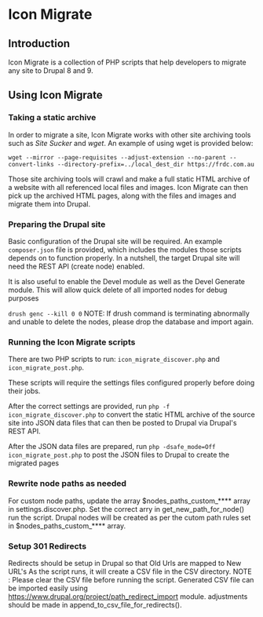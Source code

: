 # Icon Migrate

## Introduction
Icon Migrate is a collection of PHP scripts that help developers to migrate any site to Drupal 8 and 9.

## Using Icon Migrate

### Taking a static archive

In order to migrate a site, Icon Migrate works with other site archiving tools such as *Site Sucker* and *wget*. An example of using wget is provided below:

```wget --mirror --page-requisites --adjust-extension --no-parent --convert-links --directory-prefix=../local_dest_dir https://frdc.com.au```

Those site archiving tools will crawl and make a full static HTML archive of a website with all referenced local files and images. Icon Migrate can then pick up the archived HTML pages, along with the files and images and migrate them into Drupal.

### Preparing the Drupal site

Basic configuration of the Drupal site will be required. An example ```composer.json``` file is provided, which includes the modules those scripts depends on to function properly. In a nutshell, the target Drupal site will need the REST API (create node) enabled.

It is also useful to enable the Devel module as well as the Devel Generate module. This will allow quick delete of all imported nodes for debug purposes

`` drush genc --kill 0 0 ``
NOTE: If drush command is terminating abnormally and unable to delete the nodes, please drop the database and import again.


### Running the Icon Migrate scripts

There are two PHP scripts to run: ```icon_migrate_discover.php``` and ```icon_migrate_post.php```.

These scripts will require the settings files configured properly before doing their jobs.

After the correct settings are provided, run ```php -f icon_migrate_discover.php``` to convert the static HTML archive of the source site into JSON data files that can then be posted to Drupal via Drupal's REST API.

After the JSON data files are prepared, run ```php -dsafe_mode=Off icon_migrate_post.php``` to post the JSON files to Drupal to create the migrated pages  


### Rewrite node paths as needed
For custom node paths, update the array $nodes_paths_custom_**** array in settings.discover.php. Set the correct arry in get_new_path_for_node() run the script.
Drupal nodes will be created as per the cutom path rules set in $nodes_paths_custom_**** array.


### Setup 301 Redirects
Redirects should be setup in Drupal so that Old Urls are mapped to New URL's
As the script runs, it will create a CSV file in the CSV directory. 
NOTE : Please clear the CSV file before running the script.
Generated CSV file can be imported easily using https://www.drupal.org/project/path_redirect_import module.
adjustments should be made in append_to_csv_file_for_redirects().
